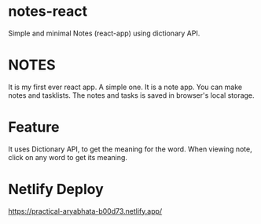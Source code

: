 # notes-react
Simple and minimal Notes (react-app) using dictionary API.

# NOTES
It is my first ever react app. A simple one.
It is a note app. You can make notes and tasklists.
The notes and tasks is saved in browser's local storage.

# Feature

It uses Dictionary API, to get the meaning for the word.
When viewing note, click on any word to get its meaning.

# Netlify Deploy
https://practical-aryabhata-b00d73.netlify.app/

